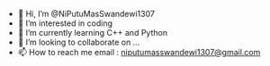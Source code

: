 - 👋 Hi, I’m @NiPutuMasSwandewi1307
- 👀 I’m interested in coding
- 🌱 I’m currently learning C++ and Python
- 💞️ I’m looking to collaborate on ...
- 📫 How to reach me email : niputumasswandewi1307@gmail.com

<!---
NiPutuMasSwandewi1307/NiPutuMasSwandewi1307 is a ✨ special ✨ repository because its `README.md` (this file) appears on your GitHub profile.
You can click the Preview link to take a look at your changes.
--->
